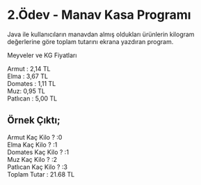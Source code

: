 # 2.Ödev - Manav Kasa Programı

Java ile kullanıcıların manavdan almış oldukları ürünlerin kilogram değerlerine göre toplam tutarını ekrana yazdıran program.  

Meyveler ve KG Fiyatları  

Armut : 2,14 TL  
Elma : 3,67 TL  
Domates : 1,11 TL  
Muz: 0,95 TL  
Patlıcan : 5,00 TL

Örnek Çıktı;  
--
Armut Kaç Kilo ? :0  
Elma Kaç Kilo ? :1  
Domates Kaç Kilo ? :1  
Muz Kaç Kilo ? :2  
Patlıcan Kaç Kilo ? :3  
Toplam Tutar : 21.68 TL  
